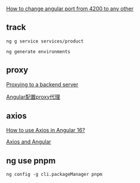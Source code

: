 [How to change angular port from 4200 to any other](https://stackoverflow.com/questions/40717449/how-to-change-angular-port-from-4200-to-any-other)

## track

`ng g service services/product`

`ng generate environments`

## proxy

[Proxying to a backend server](https://angular.io/guide/build#proxying-to-a-backend-server)

[Angular配置proxy代理](https://www.jianshu.com/p/eced5efb1af6)

## axios

[How to use Axios in Angular 16?](https://www.youtube.com/watch?v=llQdHmLmiuw)

[Axios and Angular](https://stackoverflow.com/questions/47098802/axios-and-angular)

## ng use pnpm

`ng config -g cli.packageManager pnpm`
